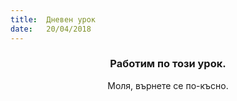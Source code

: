 ```yaml
---
title:  Дневен урок
date:   20/04/2018
---
```


### <center>Работим по този урок.</center>
<center>Моля, върнете се по-късно.</center>